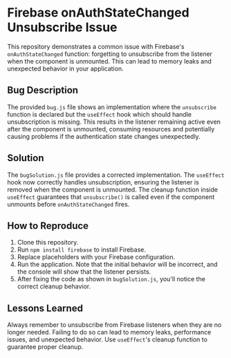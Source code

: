 # Firebase onAuthStateChanged Unsubscribe Issue

This repository demonstrates a common issue with Firebase's `onAuthStateChanged` function: forgetting to unsubscribe from the listener when the component is unmounted. This can lead to memory leaks and unexpected behavior in your application.

## Bug Description
The provided `bug.js` file shows an implementation where the `unsubscribe` function is declared but the `useEffect` hook which should handle unsubscription is missing. This results in the listener remaining active even after the component is unmounted, consuming resources and potentially causing problems if the authentication state changes unexpectedly.

## Solution
The `bugSolution.js` file provides a corrected implementation.  The `useEffect` hook now correctly handles unsubscription, ensuring the listener is removed when the component is unmounted.  The cleanup function inside `useEffect` guarantees that `unsubscribe()` is called even if the component unmounts before `onAuthStateChanged` fires.

## How to Reproduce
1. Clone this repository.
2. Run `npm install firebase` to install Firebase.
3. Replace placeholders with your Firebase configuration.
4. Run the application. Note that the initial behavior will be incorrect, and the console will show that the listener persists. 
5. After fixing the code as shown in `bugSolution.js`, you'll notice the correct cleanup behavior.  

## Lessons Learned
Always remember to unsubscribe from Firebase listeners when they are no longer needed.  Failing to do so can lead to memory leaks, performance issues, and unexpected behavior.  Use `useEffect`'s cleanup function to guarantee proper cleanup. 